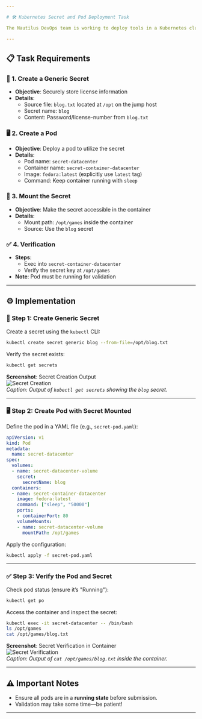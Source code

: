 ```yaml
---

# 🛠️ Kubernetes Secret and Pod Deployment Task

The Nautilus DevOps team is working to deploy tools in a Kubernetes cluster. Some tools require licenses, which must be stored securely using Kubernetes secrets. Below are the detailed requirements and implementation steps.

---
```


## 📋 Task Requirements

### 🔑 1. Create a Generic Secret
- **Objective**: Securely store license information
- **Details**:
  - Source file: `blog.txt` located at `/opt` on the jump host
  - Secret name: `blog`
  - Content: Password/license-number from `blog.txt`

### 🖥️ 2. Create a Pod
- **Objective**: Deploy a pod to utilize the secret
- **Details**:
  - Pod name: `secret-datacenter`
  - Container name: `secret-container-datacenter`
  - Image: `fedora:latest` (explicitly use `latest` tag)
  - Command: Keep container running with `sleep`

### 🔗 3. Mount the Secret
- **Objective**: Make the secret accessible in the container
- **Details**:
  - Mount path: `/opt/games` inside the container
  - Source: Use the `blog` secret

### ✅ 4. Verification
- **Steps**:
  - Exec into `secret-container-datacenter`
  - Verify the secret key at `/opt/games`
- **Note**: Pod must be running for validation

---

## ⚙️ Implementation

### 🔑 Step 1: Create Generic Secret
Create a secret using the `kubectl` CLI:
```bash
kubectl create secret generic blog --from-file=/opt/blog.txt
```
Verify the secret exists:
```bash
kubectl get secrets
```

**Screenshot**: Secret Creation Output  
![Secret Creation](https://github.com/user-attachments/assets/f817fe66-a636-479c-bfb0-66b4cceca20f)  
*Caption: Output of `kubectl get secrets` showing the `blog` secret.*

---

### 🖥️ Step 2: Create Pod with Secret Mounted
Define the pod in a YAML file (e.g., `secret-pod.yaml`):
```yaml
apiVersion: v1
kind: Pod
metadata:
  name: secret-datacenter
spec:
  volumes:
  - name: secret-datacenter-volume
    secret:
      secretName: blog
  containers:
  - name: secret-container-datacenter
    image: fedora:latest
    command: ["sleep", "50000"]
    ports:
    - containerPort: 80
    volumeMounts:
    - name: secret-datacenter-volume
      mountPath: /opt/games
```
Apply the configuration:
```bash
kubectl apply -f secret-pod.yaml
```

---

### ✅ Step 3: Verify the Pod and Secret
Check pod status (ensure it’s "Running"):
```bash
kubectl get po
```
Access the container and inspect the secret:
```bash
kubectl exec -it secret-datacenter -- /bin/bash
ls /opt/games
cat /opt/games/blog.txt
```

**Screenshot**: Secret Verification in Container  
![Secret Verification](https://github.com/user-attachments/assets/f078e124-16ae-40ff-8c8e-93a9d97d239f)  
*Caption: Output of `cat /opt/games/blog.txt` inside the container.*

---

## ⚠️ Important Notes
- Ensure all pods are in a **running state** before submission.
- Validation may take some time—be patient!

---






